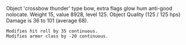Object 'crossbow thunder' type bow, extra flags glow hum anti-good
nolocate. Weight 15, value 8928, level 125. Object Quality (125 / 125
hps) Damage is 36 to 101 (average 68).

`Modifies hit roll by 35 continuous.`  
`Modifies armor class by -20 continuous.`
